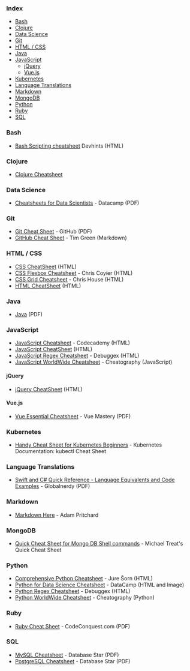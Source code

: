 ### Index

* [Bash](#bash)
* [Clojure](#clojure)
* [Data Science](#data-science)
* [Git](#git)
* [HTML / CSS](#html--css)
* [Java](#Java)
* [JavaScript](#javascript)
  * [jQuery](#jquery)
  * [Vue.js](#vuejs)
* [Kubernetes](#Kubernetes)
* [Language Translations](#language-translations)
* [Markdown](#markdown)
* [MongoDB](#mongodb)
* [Python](#python)
* [Ruby](#ruby)
* [SQL](#sql)


### Bash

* [Bash Scripting cheatsheet](https://devhints.io/bash) Devhints (HTML)


### Clojure

* [Clojure Cheatsheet](http://clojure.org/cheatsheet)


### Data Science

* [Cheatsheets for Data Scientists](https://www.datacamp.com/community/data-science-cheatsheets) - Datacamp (PDF)


### Git

* [Git Cheat Sheet](https://education.github.com/git-cheat-sheet-education.pdf) - GitHub (PDF)
* [GitHub Cheat Sheet](https://github.com/tiimgreen/github-cheat-sheet) - Tim Green (Markdown)


### HTML / CSS

* [CSS CheatSheet](https://htmlcheatsheet.com/css/) (HTML)
* [CSS Flexbox Cheatsheet](https://css-tricks.com/snippets/css/a-guide-to-flexbox/) - Chris Coyier (HTML)
* [CSS Grid Cheatsheet](https://css-tricks.com/snippets/css/complete-guide-grid/) - Chris House (HTML)
* [HTML CheatSheet](https://htmlcheatsheet.com) (HTML)


### Java

* [Java](https://programmingwithmosh.com/wp-content/uploads/2019/07/Java-Cheat-Sheet.pdf) (PDF)


### JavaScript

* [JavaScript Cheatsheet](https://www.codecademy.com/learn/introduction-to-javascript/modules/learn-javascript-introduction/cheatsheet) - Codecademy (HTML)
* [JavaScript CheatSheet](https://htmlcheatsheet.com/js/) (HTML)
* [JavaScript Regex Cheatsheet](https://www.debuggex.com/cheatsheet/regex/javascript) - Debuggex (HTML)
* [JavaScript WorldWide Cheatsheet](https://cheatography.com/davechild/cheat-sheets/javascript/) - Cheatography (JavaScript)


#### jQuery

* [jQuery CheatSheet](https://htmlcheatsheet.com/jquery/) (HTML)


#### Vue.js

* [Vue Essential Cheatsheet](https://www.vuemastery.com/pdf/Vue-Essentials-Cheat-Sheet.pdf) - Vue Mastery (PDF)


### Kubernetes

* [Handy Cheat Sheet for Kubernetes Beginners](https://kubernetes.io/docs/reference/kubectl/cheatsheet/) - Kubernetes Documentation: kubectl Cheat Sheet


### Language Translations

* [Swift and C# Quick Reference - Language Equivalents and Code Examples](http://www.globalnerdy.com/wordpress/wp-content/uploads/2015/03/SwiftCSharpPoster.pdf) - Globalnerdy (PDF)


### Markdown

* [Markdown Here](https://github.com/adam-p/markdown-here/wiki/Markdown-Cheatsheet) - Adam Pritchard


### MongoDB

* [Quick Cheat Sheet for Mongo DB Shell commands](https://gist.github.com/michaeltreat/d3bdc989b54cff969df86484e091fd0c) - Michael Treat's Quick Cheat Sheet


### Python

* [Comprehensive Python Cheatsheet](https://gto76.github.io/python-cheatsheet) - Jure Šorn (HTML)
* [Python for Data Science Cheatsheet](https://pydatascience.org/data-science-cheatsheets/) - DataCamp (HTML and Image)
* [Python Regex Cheatsheet](https://www.debuggex.com/cheatsheet/regex/python) - Debuggex (HTML)
* [Python WorldWide Cheatsheet](https://cheatography.com/davechild/cheat-sheets/python/) - Cheatography (Python)


### Ruby

* [Ruby Cheat Sheet](https://www.codeconquest.com/wp-content/uploads/Ruby-Cheat-Sheet-by-CodeConquestDOTcom.pdf) - CodeConquest.com (PDF)


### SQL

* [MySQL Cheatsheet](https://s3-us-west-2.amazonaws.com/dbshostedfiles/dbs/sql_cheat_sheet_mysql.pdf) - Database Star (PDF)
* [PostgreSQL Cheatsheet](https://s3-us-west-2.amazonaws.com/dbshostedfiles/dbs/sql_cheat_sheet_pgsql.pdf) - Database Star (PDF)
